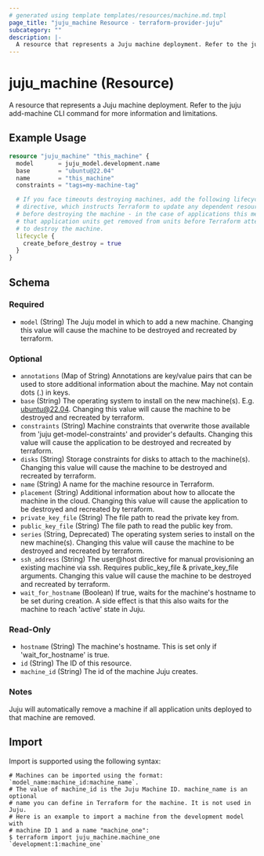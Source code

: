 ```yaml
---
# generated using template templates/resources/machine.md.tmpl
page_title: "juju_machine Resource - terraform-provider-juju"
subcategory: ""
description: |-
  A resource that represents a Juju machine deployment. Refer to the juju add-machine CLI command for more information and limitations.
---
```


# juju_machine (Resource)

A resource that represents a Juju machine deployment. Refer to the juju add-machine CLI command for more information and limitations.

## Example Usage
```terraform
resource "juju_machine" "this_machine" {
  model       = juju_model.development.name
  base        = "ubuntu@22.04"
  name        = "this_machine"
  constraints = "tags=my-machine-tag"

  # If you face timeouts destroying machines, add the following lifecycle
  # directive, which instructs Terraform to update any dependent resources
  # before destroying the machine - in the case of applications this means
  # that application units get removed from units before Terraform attempts
  # to destroy the machine.
  lifecycle {
    create_before_destroy = true
  }
}
```

<!-- schema generated by tfplugindocs -->
## Schema

### Required

- `model` (String) The Juju model in which to add a new machine. Changing this value will cause the machine to be destroyed and recreated by terraform.

### Optional

- `annotations` (Map of String) Annotations are key/value pairs that can be used to store additional information about the machine. May not contain dots (.) in keys.
- `base` (String) The operating system to install on the new machine(s). E.g. ubuntu@22.04. Changing this value will cause the machine to be destroyed and recreated by terraform.
- `constraints` (String) Machine constraints that overwrite those available from 'juju get-model-constraints' and provider's defaults. Changing this value will cause the application to be destroyed and recreated by terraform.
- `disks` (String) Storage constraints for disks to attach to the machine(s). Changing this value will cause the machine to be destroyed and recreated by terraform.
- `name` (String) A name for the machine resource in Terraform.
- `placement` (String) Additional information about how to allocate the machine in the cloud. Changing this value will cause the application to be destroyed and recreated by terraform.
- `private_key_file` (String) The file path to read the private key from.
- `public_key_file` (String) The file path to read the public key from.
- `series` (String, Deprecated) The operating system series to install on the new machine(s). Changing this value will cause the machine to be destroyed and recreated by terraform.
- `ssh_address` (String) The user@host directive for manual provisioning an existing machine via ssh. Requires public_key_file & private_key_file arguments. Changing this value will cause the machine to be destroyed and recreated by terraform.
- `wait_for_hostname` (Boolean) If true, waits for the machine's hostname to be set during creation. A side effect is that this also waits for the machine to reach 'active' state in Juju.

### Read-Only

- `hostname` (String) The machine's hostname. This is set only if 'wait_for_hostname' is true.
- `id` (String) The ID of this resource.
- `machine_id` (String) The id of the machine Juju creates.

### Notes

Juju will automatically remove a machine if all application units deployed to that machine are removed.


## Import

Import is supported using the following syntax:

```shell
# Machines can be imported using the format: `model_name:machine_id:machine_name`.
# The value of machine_id is the Juju Machine ID. machine_name is an optional 
# name you can define in Terraform for the machine. It is not used in Juju.
# Here is an example to import a machine from the development model with 
# machine ID 1 and a name "machine_one":
$ terraform import juju_machine.machine_one `development:1:machine_one`
```
